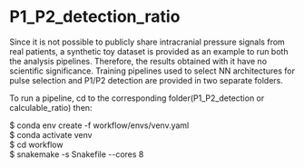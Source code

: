 # P1_P2_detection_ratio

Since it is not possible to publicly share intracranial pressure signals from real patients, a synthetic toy dataset is provided as an example to run both the analysis pipelines. Therefore, the results obtained with it have no scientific significance. 
Training pipelines used to select NN architectures for pulse selection and P1/P2 detection are provided in two separate folders.

To run a pipeline, cd to the corresponding folder(P1_P2_detection or calculable_ratio) then:

$ conda env create -f workflow/envs/venv.yaml  
$ conda activate venv  
$ cd workflow  
$ snakemake -s Snakefile --cores 8  
